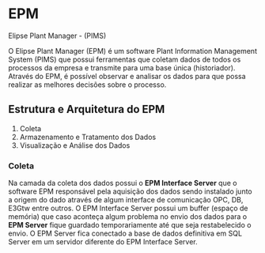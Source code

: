 # EPM
Elipse Plant Manager - (PIMS)

O Elipse Plant Manager (EPM) é um software Plant Information Management System (PIMS) que possui ferramentas que coletam dados de todos os processos da empresa e transmite para uma base única (historiador). Através do EPM, é possível observar e analisar os dados para que possa realizar as melhores decisões sobre o processo. 

## Estrutura e Arquitetura do EPM


1. Coleta
2. Armazenamento e Tratamento dos Dados
3. Visualização e Análise dos Dados

### Coleta

Na camada da coleta dos dados possui o **EPM Interface Server** que o software EPM responsável pela aquisição dos dados sendo instalado junto a origem do dado através de algum interface de comunicação OPC, DB, E3Gtw entre outros. O EPM Interface Server possui um buffer (espaço de memória) que caso aconteça algum problema no envio dos dados para o **EPM Server** fique guardado temporariamente até que seja restabelecido o envio. O EPM Server fica conectado a base de dados definitiva em SQL Server em um servidor diferente do EPM Interface Server. 

